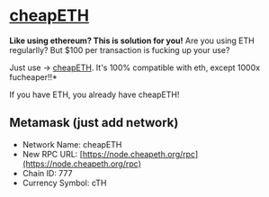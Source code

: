 # [cheapETH](https://cheapeth.org/)

**Like using ethereum? This is solution for you!** Are you using ETH regularlly? But $100 per transaction is fucking up your use?

Just use -> [cheapETH](https://cheapeth.org/). It's 100% compatible with eth, except 1000x fucheaper!!*

If you have ETH, you already have cheapETH!
 

## Metamask (just add network)

* Network Name: cheapETH
* New RPC URL: [https://node.cheapeth.org/rpc](https://node.cheapeth.org/rpc)
* Chain ID: 777
* Currency Symbol: cTH
